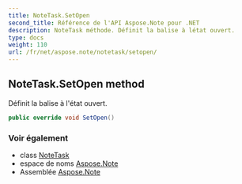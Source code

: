 ```yaml
---
title: NoteTask.SetOpen
second_title: Référence de l'API Aspose.Note pour .NET
description: NoteTask méthode. Définit la balise à létat ouvert.
type: docs
weight: 110
url: /fr/net/aspose.note/notetask/setopen/
---
```

## NoteTask.SetOpen method

Définit la balise à l'état ouvert.

```csharp
public override void SetOpen()
```

### Voir également

* class [NoteTask](../)
* espace de noms [Aspose.Note](../../notetask/)
* Assemblée [Aspose.Note](../../../)



